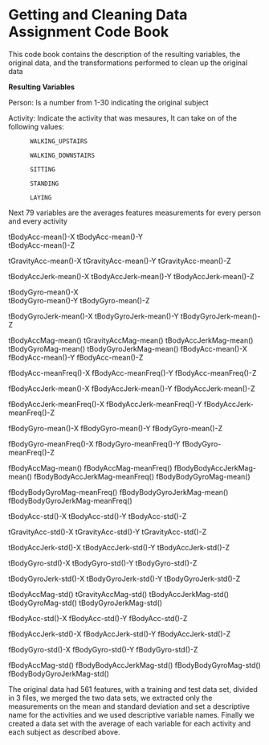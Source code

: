 # Getting and Cleaning Data Assignment Code Book

This code book contains the description of the resulting variables, the original data, and the transformations performed to clean up the original data 



**Resulting Variables**


Person:     Is a number from 1-30 indicating the original subject

Activity:   Indicate the activity that was mesaures, It can take on of the following values:

		  WALKING_UPSTAIRS
	
		  WALKING_DOWNSTAIRS

		  SITTING

		  STANDING

		  LAYING



Next 79 variables are the averages features measurements for every person and every activity


tBodyAcc-mean()-X
tBodyAcc-mean()-Y              
tBodyAcc-mean()-Z

tGravityAcc-mean()-X
tGravityAcc-mean()-Y
tGravityAcc-mean()-Z           

tBodyAccJerk-mean()-X
tBodyAccJerk-mean()-Y
tBodyAccJerk-mean()-Z

tBodyGyro-mean()-X             
tBodyGyro-mean()-Y
tBodyGyro-mean()-Z

tBodyGyroJerk-mean()-X
tBodyGyroJerk-mean()-Y
tBodyGyroJerk-mean()-Z

tBodyAccMag-mean()
tGravityAccMag-mean()
tBodyAccJerkMag-mean()
tBodyGyroMag-mean()
tBodyGyroJerkMag-mean()
fBodyAcc-mean()-X
fBodyAcc-mean()-Y
fBodyAcc-mean()-Z

fBodyAcc-meanFreq()-X
fBodyAcc-meanFreq()-Y
fBodyAcc-meanFreq()-Z

fBodyAccJerk-mean()-X
fBodyAccJerk-mean()-Y
fBodyAccJerk-mean()-Z

fBodyAccJerk-meanFreq()-X
fBodyAccJerk-meanFreq()-Y
fBodyAccJerk-meanFreq()-Z

fBodyGyro-mean()-X
fBodyGyro-mean()-Y
fBodyGyro-mean()-Z

fBodyGyro-meanFreq()-X
fBodyGyro-meanFreq()-Y
fBodyGyro-meanFreq()-Z
         
fBodyAccMag-mean()
fBodyAccMag-meanFreq()
fBodyBodyAccJerkMag-mean()
fBodyBodyAccJerkMag-meanFreq()
fBodyBodyGyroMag-mean()

fBodyBodyGyroMag-meanFreq()
fBodyBodyGyroJerkMag-mean()
fBodyBodyGyroJerkMag-meanFreq()

tBodyAcc-std()-X
tBodyAcc-std()-Y
tBodyAcc-std()-Z

tGravityAcc-std()-X
tGravityAcc-std()-Y
tGravityAcc-std()-Z

tBodyAccJerk-std()-X
tBodyAccJerk-std()-Y
tBodyAccJerk-std()-Z

tBodyGyro-std()-X
tBodyGyro-std()-Y
tBodyGyro-std()-Z

tBodyGyroJerk-std()-X
tBodyGyroJerk-std()-Y
tBodyGyroJerk-std()-Z

tBodyAccMag-std()
tGravityAccMag-std()
tBodyAccJerkMag-std()
tBodyGyroMag-std()
tBodyGyroJerkMag-std()

fBodyAcc-std()-X
fBodyAcc-std()-Y
fBodyAcc-std()-Z

fBodyAccJerk-std()-X
fBodyAccJerk-std()-Y
fBodyAccJerk-std()-Z

fBodyGyro-std()-X
fBodyGyro-std()-Y
fBodyGyro-std()-Z

fBodyAccMag-std()
fBodyBodyAccJerkMag-std()
fBodyBodyGyroMag-std()
fBodyBodyGyroJerkMag-std()


The original data had 561 features, with a training and test data set, divided in 3 files, 
we merged the two data sets,  we extracted only the measurements on the mean and standard deviation
and set a descriptive name for the activities  and we used descriptive variable names.
Finally we created a data set with the average of each variable for each activity and each subject as described above.







